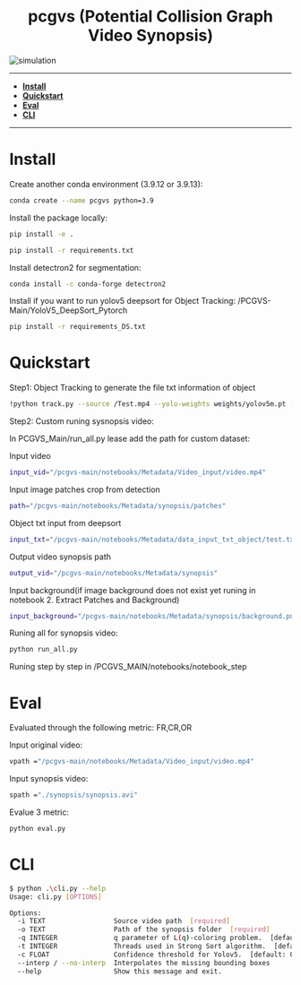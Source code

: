 <h1 align="center">pcgvs (Potential Collision Graph Video Synopsis)</h1>

![simulation](media/synopsis.gif)

------

- **[Install](#-Install)**
- **[Quickstart](#-Quickstart)**
- **[Eval](#-Eval)**
- **[CLI](#-CLI)**

------

# Install

Create another conda environment (3.9.12 or 3.9.13): 

```bash
conda create --name pcgvs python=3.9
```

Install the package locally:

```bash
pip install -e .
```
```bash
pip install -r requirements.txt
```
Install detectron2 for segmentation:

```bash
conda install -c conda-forge detectron2
```
Install if you want to run yolov5 deepsort for Object Tracking:
/PCGVS-Main/YoloV5_DeepSort_Pytorch
```bash
pip install -r requirements_DS.txt
```
# Quickstart

Step1: Object Tracking to generate the file txt information of object 
```bash
!python track.py --source /Test.mp4 --yolo-weights weights/yolov5m.pt --strong-sort-weights osnet_x0_25_msmt17.pt --save-txt 
```
Step2: Custom runing sysnopsis video:

In PCGVS_Main/run_all.py lease add the path for custom dataset:

Input video
```bash
input_vid="/pcgvs-main/notebooks/Metadata/Video_input/video.mp4"
```
Input image patches crop from detection
```bash
path="/pcgvs-main/notebooks/Metadata/synopsis/patches"
```
Object txt input from deepsort
```bash
input_txt="/pcgvs-main/notebooks/Metadata/data_input_txt_object/test.txt"
```
Output video synopsis path
```bash
output_vid="/pcgvs-main/notebooks/Metadata/synopsis"
```
Input background(if image background does not exist yet runing in notebook 2. Extract Patches and Background)
```bash
input_background="/pcgvs-main/notebooks/Metadata/synopsis/background.png"
```

Runing all for synopsis video:

```bash
python run_all.py
```

Runing step by step in /PCGVS_MAIN/notebooks/notebook_step
# Eval

Evaluated through the following metric: FR,CR,OR

Input original video:
```bash
vpath ="/pcgvs-main/notebooks/Metadata/Video_input/video.mp4"
```
Input synopsis video:
```bash
spath ="./synopsis/synopsis.avi"
```
Evalue 3 metric:
```bash
python eval.py
```
# CLI

```bash
$ python .\cli.py --help
Usage: cli.py [OPTIONS]

Options:
  -i TEXT                 Source video path  [required]
  -o TEXT                 Path of the synopsis folder  [required]
  -q INTEGER              q parameter of L(q)-coloring problem.  [default: 3]
  -t INTEGER              Threads used in Strong Sort algorithm.  [default: 1]
  -c FLOAT                Confidence threshold for Yolov5.  [default: 0.15]
  --interp / --no-interp  Interpolates the missing bounding boxes
  --help                  Show this message and exit.
```
